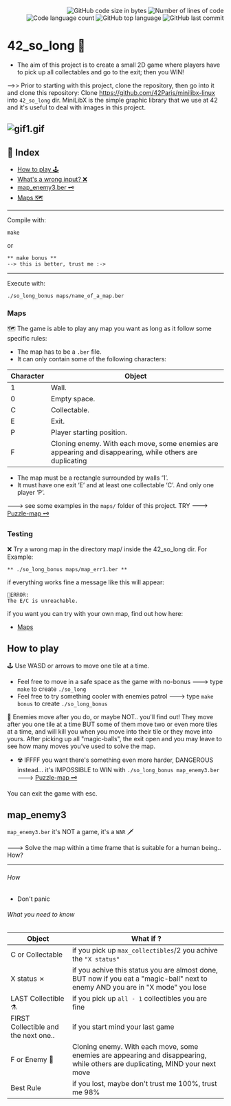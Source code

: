
<p align="right">
	<img alt="GitHub code size in bytes" src="https://img.shields.io/github/languages/code-size/jblackiex/42_so_long?color=lightblue" />
	<img alt="Number of lines of code" src="https://img.shields.io/tokei/lines/github/jblackiex/42_so_long?color=critical" />
	<img alt="Code language count" src="https://img.shields.io/github/languages/count/jblackiex/42_so_long?color=yellow" />
	<img alt="GitHub top language" src="https://img.shields.io/github/languages/top/jblackiex/42_so_long?color=black" />
	<img alt="GitHub last commit" src="https://img.shields.io/github/last-commit/jblackiex/42_so_long?color=green" />
</p>

# 42_so_long 🧙 
* The aim of this project is to create a small 2D game where players have to pick up all collectables and go to the exit; then you WIN!

-->> Prior to starting with this project, clone the repository, then go into it and clone this repository:
Clone https://github.com/42Paris/minilibx-linux into ``42_so_long`` dir.
MiniLibX is the simple graphic library that we use at 42 and it's useful to deal with images in this project.
## ![gif1.gif](https://drive.google.com/file/d/1y8DQA48qQZwwJsFFF6G2oWR3vney_w3v/view?usp=sharing)

## 📜 Index
* [How to play 🕹️](#How-to-play)
* [What's a wrong input? ❌](#Testing)
* [map_enemy3.ber 🗝](#map_enemy3)
* [Maps 🗺](#Maps)

<hr>

Compile with:
```shell
make
```
or
```shell
** make bonus ** 
--> this is better, trust me :->
```
<hr>

Execute with:
```shell
./so_long_bonus maps/name_of_a_map.ber
```

### Maps
🗺 The game is able to play any map you want as long as it follow some specific rules:
* The map has to be a ``.ber`` file.
* It can only contain some of the following characters:

| Character | Object |
| - | - |
| 1 | Wall. |
| 0 | Empty space. |
| C | Collectable. |
| E | Exit. |
| P | Player starting position. |
| F | Cloning enemy. With each move, some enemies are appearing and disappearing, while others are duplicating |

* The map must be a rectangle surrounded by walls ‘1’.
* It must have one exit ‘E’ and at least one collectable ‘C’. And only one player ‘P’.

---> see some examples in the ``maps/`` folder of this project. TRY ---> [Puzzle-map 🗝](#map_enemy3)

### Testing

❌ Try a wrong map in the directory map/ inside the 42_so_long dir. For Example:
```shell
** ./so_long_bonus maps/map_err1.ber **
```
if everything works fine a message like this will appear:

```
🛑ERROR:
The E/C is unreachable.
```
if you want you can try with your own map, find out how here:

* [Maps](#Maps)

## How to play
🕹️ Use WASD or arrows to move one tile at a time.

* Feel free to move in a safe space as the game with no-bonus ---> type ``make`` to create ``./so_long`` 
* Feel free to try something cooler with enemies patrol ---> type ``make bonus`` to create ``./so_long_bonus``

👾 Enemies move after you do, or maybe NOT.. you'll find out! They move after you one tile at a time BUT some of them move two or even more tiles at a time, and will kill you when you move into their tile or they move into yours. After picking up all "magic-balls", the exit open and you may leave to see how many moves you’ve used to solve the map.

* ☢️ IFFFF you want there's something even more harder, DANGEROUS instead... it's IMPOSSIBLE to WIN with ``./so_long_bonus map_enemy3.ber`` ---> [Puzzle-map 🗝](#What-you-need-to-know)

You can exit the game with esc.

## map_enemy3
``map_enemy3.ber`` it's NOT a game, it's a ``WAR``  🗡️

---> Solve the map within a time frame that is suitable for a human being.. How?
<hr>

###### How
* Don't panic
###### What you need to know
| Object | What if ? |
| - | - |
| C or Collectable | if you pick up ``max_collectibles``/2 you achive the ``"X status"``
| X status ✗| if you achive this status you are almost done, BUT now if you eat a "magic-ball" next to enemy AND you are in "X mode" you lose |
| LAST Collectible ⚗️| if you pick up ``all - 1`` collectibles you are fine |
| FIRST Collectible and the next one.. | if you start mind your last game |
| F or Enemy 💎| Cloning enemy. With each move, some enemies are appearing and disappearing, while others are duplicating, MIND your next move |
| Best Rule | if you lost, maybe don't trust me 100%, trust me 98% |
